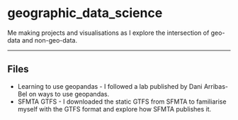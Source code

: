 # geographic_data_science
Me making projects and visualisations as I explore the intersection of geo-data and non-geo-data.

---
## Files
* Learning to use geopandas - I followed a lab published by Dani Arribas-Bel on ways to use geopandas.
* SFMTA GTFS - I downloaded the static GTFS from SFMTA to familiarise myself with the GTFS format and explore how SFMTA publishes it.
